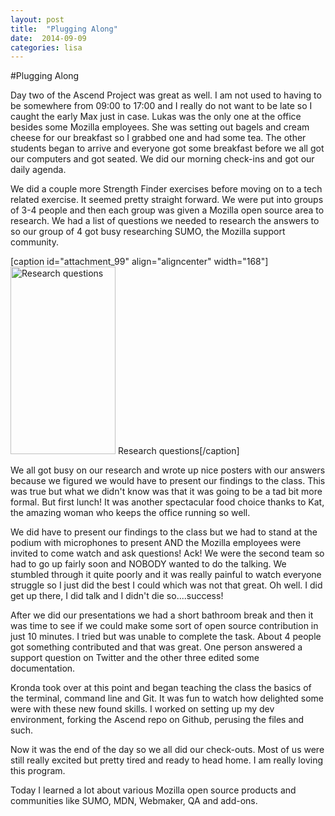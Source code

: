 ```yaml
---
layout: post
title:  "Plugging Along"
date:  2014-09-09 
categories: lisa 
---
```


#Plugging Along

Day two of the Ascend Project was great as well. I am not used to having to be somewhere from 09:00 to 17:00 and I really do not want to be late so I caught the early Max just in case. Lukas was the only one at the office besides some Mozilla employees. She was setting out bagels and cream cheese for our breakfast so I grabbed one and had some tea. The other students began to arrive and everyone got some breakfast before we all got our computers and got seated. We did our morning check-ins and got our daily agenda.

We did a couple more Strength Finder exercises before moving on to a tech related exercise. It seemed pretty straight forward. We were put into groups of 3-4 people and then each group was given a Mozilla open source area to research. We had a list of questions we needed to research the answers to so our group of 4 got busy researching SUMO, the Mozilla support community.

[caption id="attachment_99" align="aligncenter" width="168"]<a href="http://lisa.hewus.com/wp-content/uploads/2014/09/SUMO_questions.jpeg"><img class="size-medium wp-image-99" src="http://lisa.hewus.com/wp-content/uploads/2014/09/SUMO_questions-168x300.jpeg" alt="Research questions" width="168" height="300" /></a> Research questions[/caption]

We all got busy on our research and wrote up nice posters with our answers because we figured we would have to present our findings to the class. This was true but what we didn't know was that it was going to be a tad bit more formal. But first lunch! It was another spectacular food choice thanks to Kat, the amazing woman who keeps the office running so well.

We did have to present our findings to the class but we had to stand at the podium with microphones to present AND the Mozilla employees were invited to come watch and ask questions! Ack! We were the second team so had to go up fairly soon and NOBODY wanted to do the talking. We stumbled through it quite poorly and it was really painful to watch everyone struggle so I just did the best I could which was not that great. Oh well. I did get up there, I did talk and I didn't die so....success!

After we did our presentations we had a short bathroom break and then it was time to see if we could make some sort of open source contribution in just 10 minutes. I tried but was unable to complete the task. About 4 people got something contributed and that was great. One person answered a support question on Twitter and the other three edited some documentation.

Kronda took over at this point and began teaching the class the basics of the terminal, command line and Git. It was fun to watch how delighted some were with these new found skills. I worked on setting up my dev environment, forking the Ascend repo on Github, perusing the files and such. 

Now it was the end of the day so we all did our check-outs. Most of us were still really excited but pretty tired and ready to head home. I am really loving this program.

Today I learned a lot about various Mozilla open source products and communities like SUMO, MDN, Webmaker, QA and add-ons.
